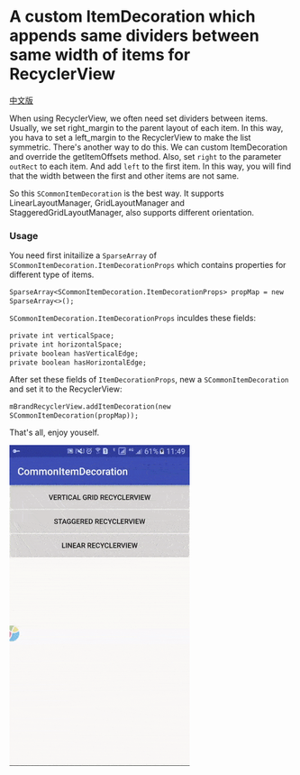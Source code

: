 # A custom ItemDecoration which appends same dividers between same width of items for RecyclerView

[中文版](README_zh.md)

When using RecyclerView, we often need set dividers between items. Usually, we set right_margin to the parent layout of each item. In this way, you hava to set a left_margin to the RecyclerView to make the list symmetric. There's another way to do this. We can custom ItemDecoration and override the getItemOffsets method. Also, set `right` to the parameter `outRect` to each item. And add `left` to the first item. In this way, you will find that the width between the first and other items are not same.

So this `SCommonItemDecoration` is the best way. It supports LinearLayoutManager, GridLayoutManager and StaggeredGridLayoutManager, also supports different orientation.

### Usage

You need first initailize a `SparseArray` of `SCommonItemDecoration.ItemDecorationProps` which contains properties for different type of items.

```
SparseArray<SCommonItemDecoration.ItemDecorationProps> propMap = new SparseArray<>();
```

`SCommonItemDecoration.ItemDecorationProps` inculdes these fields:

```
private int verticalSpace; 
private int horizontalSpace; 
private boolean hasVerticalEdge; 
private boolean hasHorizontalEdge;
```

After set these fields of `ItemDecorationProps`, new a `SCommonItemDecoration` and set it to the RecyclerView:

```
mBrandRecyclerView.addItemDecoration(new SCommonItemDecoration(propMap));
```

That's all, enjoy youself.

![](demo.gif)